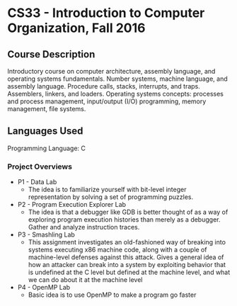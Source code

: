 # CS33 - Introduction to Computer Organization, Fall 2016 

## Course Description
Introductory course on computer architecture, assembly language, and operating systems fundamentals. Number systems, machine language, and assembly language. Procedure calls, stacks, interrupts, and traps. Assemblers, linkers, and loaders. Operating systems concepts: processes and process management, input/output (I/O) programming, memory management, file systems.

## Languages Used
Programming Language: C

### Project Overviews
* P1 - Data Lab
  * The idea is to familiarize yourself with bit-level integer representation by solving a set of programming puzzles.
* P2 - Program Execution Explorer Lab
  * The idea is that a debugger like GDB is better thought of as a way of exploring program execution histories than merely as a debugger. Gather and analyze instruction traces.
* P3 - Smashling Lab
  * This assignment investigates an old-fashioned way of breaking into systems executing x86 machine code, along with a couple of machine-level defenses against this attack. Gives a general idea of how an attacker can break into a system by exploiting behavior that is undefined at the C level but defined at the machine level, and what we can do about it at the machine level
* P4 - OpenMP Lab
  * Basic idea is to use OpenMP to make a program go faster